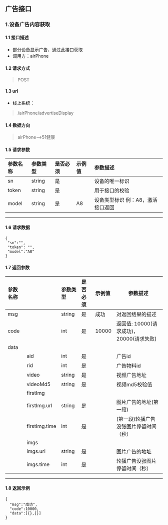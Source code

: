 ## 广告接口
### 1.设备广告内容获取
#### 1.1 接口描述
* 部分设备显示广告，通过此接口获取
* 调用方：airPhone
#### 1.2 请求方式
> POST
#### 1.3 url
* 线上系统：
> /airPhone/advertiseDisplay
#### 1.4 数据方向
> airPhone-->51健康
#### 1.5 请求参数
| 参数名称 | 参数类型 | 是否必须 | 示例值 | 参数描述  |
| :---         |     :---      |     :--- | :--- | :--- |
| sn | string | 是    |     | 设备的唯一标识 |
| token | string | 是    |     | 用于接口的校验 |
| model | string | 是    | A8   | 设备类型标识 例：A8，激活接口返回 |
---------------------
#### 1.6 请求数据
 ``` 
{
  "sn":"",
  "token": "",
  "model":"A8"
}
 ```
#### 1.7 返回参数
| 参数名称 |  | 参数类型 | 是否必须 | 示例值 | 参数描述  |
| :---         |     :---      |     :--- | :--- | :--- | ----         |
| msg   |      | string | 是    | 成功  | 对返回结果的描述                         |
| code   |     | int | 是    | 10000    | 返回值: 10000(请求成功)，20000(请求失败)|
| data |  |  |  |  | |
|  | aid | int | 是 |  | 广告id |
|  | rid | int | 是 |  | 广告物料id |
|  | video | string | 是 |  | 视频广告地址 |
|  | videoMd5 | string | 是 |  | 视频md5校验值 |
| | firstImg |  |  | |  |
| | firstImg.url | string | 是 | | 图片广告的地址(第一段) |
| | firstImg.time | int | 是 |        | (第一段)轮播广告没张图片停留时间（秒） |
|  | imgs |  |  |  | |
|  | imgs.url | string | 是 |  | 图片广告的地址 |
|  | imgs.time | int | 是 |  | 轮播广告没张图片停留时间（秒） |
---------------------
#### 1.8 返回示例
```
{
  "msg":"成功",
  "code":10000,
  "data":[{},{}]
}
```
